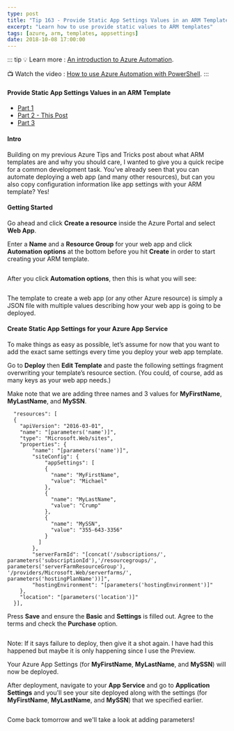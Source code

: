 ```yaml
---
type: post
title: "Tip 163 - Provide Static App Settings Values in an ARM Template"
excerpt: "Learn how to use provide static values to ARM templates"
tags: [azure, arm, templates, appsettings]
date: 2018-10-08 17:00:00
---
```


::: tip
:bulb: Learn more : [An introduction to Azure Automation](https://docs.microsoft.com/azure/azure-resource-manager/resource-group-overview?WT.mc_id=docs-azuredevtips-azureappsdev). 

:tv: Watch the video : [How to use Azure Automation with PowerShell](https://www.youtube.com/watch?v=pQ9dQ13B2vM&list=PLLasX02E8BPCNCK8Thcxu-Y-XcBUbhFWC&index=50?WT.mc_id=youtube-azuredevtips-azureappsdev).
:::

#### Provide Static App Settings Values in an ARM Template

* [Part 1](tip162.html)
* [Part 2 - This Post](tip163.html)  
* [Part 3](tip164.html)

#### Intro

Building on my previous Azure Tips and Tricks post about what ARM templates are and why you should care, I wanted to give you a quick recipe for a common development task. You’ve already seen that you can automate deploying a web app (and many other resources), but can you also copy configuration information like app settings with your ARM template? Yes! 

#### Getting Started

Go ahead and click **Create a resource** inside the Azure Portal and select **Web App**.

Enter a **Name** and a **Resource Group** for your web app and click **Automation options** at the bottom before you hit **Create** in order to start creating your ARM template.

<img :src="$withBase('/files/new_webapp.png')">

After you click **Automation options**, then this is what you will see:

<img :src="$withBase('/files/arm_template.png')">

The template to create a web app (or any other Azure resource) is simply a JSON file with multiple values describing how your web app is going to be deployed.

#### Create Static App Settings for your Azure App Service

To make things as easy as possible, let’s assume for now that you want to add the exact same settings every time you deploy your web app template. 

Go to **Deploy** then **Edit Template** and paste the following settings fragment overwriting your template’s resource section. (You could, of course, add as many keys as your web app needs.)

Make note that we are adding three names and 3 values for **MyFirstName**, **MyLastName**, and **MySSN**.

```
  "resources": [
  {
    "apiVersion": "2016-03-01",
    "name": "[parameters('name')]",
    "type": "Microsoft.Web/sites",
    "properties": {
        "name": "[parameters('name')]",
        "siteConfig": {
            "appSettings": [
            {
              "name": "MyFirstName",
              "value": "Michael"
            },
            {
              "name": "MyLastName",
              "value": "Crump"
            },
            {
              "name": "MySSN",
              "value": "355-643-3356"
            }
          ]
        },
        "serverFarmId": "[concat('/subscriptions/', parameters('subscriptionId'),'/resourcegroups/', parameters('serverFarmResourceGroup'), '/providers/Microsoft.Web/serverfarms/', parameters('hostingPlanName'))]",
        "hostingEnvironment": "[parameters('hostingEnvironment')]"
    },
    "location": "[parameters('location')]"
  }],
```

Press **Save** and ensure the **Basic** and **Settings** is filled out. Agree to the terms and check the **Purchase** option. 

<img :src="$withBase('/files/customdeployment.png')">

Note: If it says failure to deploy, then give it a shot again. I have had this happened but maybe it is only happening since I use the Preview. 


 Your Azure App Settings (for **MyFirstName**, **MyLastName**, and **MySSN**) will now be deployed. 

After deployment, navigate to your **App Service** and go to **Application Settings** and you'll see your site deployed along with the settings (for **MyFirstName**, **MyLastName**, and **MySSN**) that we specified earlier. 

<img :src="$withBase('/files/create_resource1.png')">

Come back tomorrow and we'll take a look at adding parameters!

